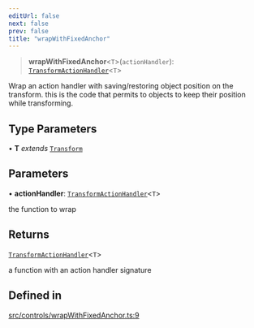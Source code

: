 ```yaml
---
editUrl: false
next: false
prev: false
title: "wrapWithFixedAnchor"
---
```


> **wrapWithFixedAnchor**\<`T`\>(`actionHandler`): [`TransformActionHandler`](/api/type-aliases/transformactionhandler/)\<`T`\>

Wrap an action handler with saving/restoring object position on the transform.
this is the code that permits to objects to keep their position while transforming.

## Type Parameters

• **T** *extends* [`Transform`](/api/type-aliases/transform/)

## Parameters

• **actionHandler**: [`TransformActionHandler`](/api/type-aliases/transformactionhandler/)\<`T`\>

the function to wrap

## Returns

[`TransformActionHandler`](/api/type-aliases/transformactionhandler/)\<`T`\>

a function with an action handler signature

## Defined in

[src/controls/wrapWithFixedAnchor.ts:9](https://github.com/fabricjs/fabric.js/blob/8748628df7e9de00ba77413bfc3ad9e9fe9d4f30/src/controls/wrapWithFixedAnchor.ts#L9)
